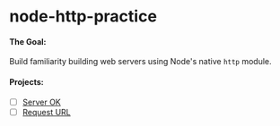 node-http-practice
===

#### The Goal:
Build familiarity building web servers using Node's native `http` module.


#### Projects:
- [ ] [Server OK](./server-ok/README.md)
- [ ] [Request URL](./request-url/README.md)
